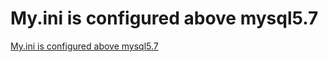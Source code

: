 # My.ini is configured above mysql5.7
[My.ini is configured above mysql5.7](https://aiwithcloud.com/2022/09/15/my-ini_is_configured_above_mysql5-7/)